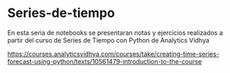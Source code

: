 # Series-de-tiempo

En esta seria de notebooks se presentaran notas y ejercicios realizados a partir del curso de Series de Tiempo con Python de Analytics Vidhya

https://courses.analyticsvidhya.com/courses/take/creating-time-series-forecast-using-python/texts/10561479-introduction-to-the-course
